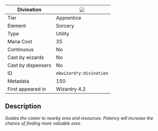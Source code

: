 | Divination |![](https://github.com/Electroblob77/Wizardry/blob/1.12.2/src/main/resources/assets/ebwizardry/textures/spells/divination.png)|
|---|---|
| Tier | Apprentice |
| Element | Sorcery |
| Type | Utility |
| Mana Cost | 35 |
| Continuous | No |
| Cast by wizards | No |
| Cast by dispensers | No |
| ID | `ebwizardry:divination` |
| Metadata | 150 |
| First appeared in | Wizardry 4.2 |
## Description
_Guides the caster to nearby ores and resources. Potency will increase the chance of finding more valuable ores._
